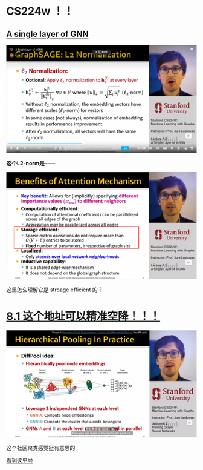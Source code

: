 # CS224w ！！

## [A single layer of GNN](https://www.bilibili.com/video/BV1RZ4y1c7Co?p=21&vd_source=50d90e3800a4d748295727d11723ed9f)

![](images/2022-10-03-22-41-07.png)

**这个L2-norm是——**

![](images/2022-10-03-23-01-28.png)

这里怎么理解它是 stroage efficient 的？

# [8.1 这个地址可以精准空降！！！](https://www.bilibili.com/video/BV1RZ4y1c7Co?p=24&spm_id_from=pageDriver&vd_source=50d90e3800a4d748295727d11723ed9f&t=1050.5)

![](images/2022-10-07-20-21-01.png)

这个社区聚类感觉挺有意思的

[看到这里啦](https://www.bilibili.com/video/BV1RZ4y1c7Co?p=27&spm_id_from=pageDriver&vd_source=50d90e3800a4d748295727d11723ed9f&t=0.6)